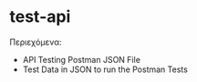 # test-api

Περιεχόμενα:

- API Testing Postman JSON File
- Test Data in JSON to run the Postman Tests

